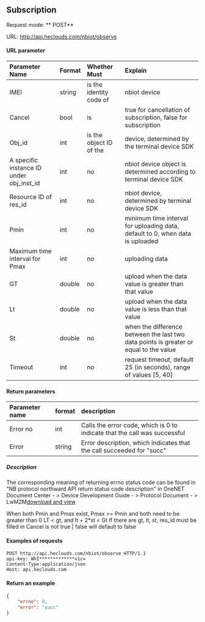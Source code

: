 Subscription
---
Request mode: ** POST**

URL: http://api.heclouds.com/nbiot/observe


#### URL parameter
Parameter Name | Format | Whether Must | Explain
:- | :- | :- | :- 
IMEI | string | is the identity code of | nbiot device
Cancel | bool | is | true for cancellation of subscription, false for subscription
Obj_id | int | is the object ID of the | device, determined by the terminal device SDK
A specific instance ID under obj_inst_id | int | no | nbiot device object is determined according to terminal device SDK
Resource ID of res_id | int | no | nbiot device, determined by terminal device SDK
Pmin | int | no | minimum time interval for uploading data, default to 0, when data is uploaded
Maximum time interval for Pmax | int | no | uploading data
GT | double | no | upload when the data value is greater than that value
Lt | double | no | upload when the data value is less than that value
St | double | no | when the difference between the last two data points is greater or equal to the value
Timeout | int | no | request timeout, default 25 (in seconds), range of values [5, 40]

#### Return parameters
Parameter name | format | description
:- | :- | :- 
Error no | int | Calls the error code, which is 0 to indicate that the call was successful
Error | string | Error description, which indicates that the call succeeded for "succ"

##### Description

The corresponding meaning of returning errno status code can be found in "NB protocol northward API return status code description" in OneNET Document Center - > Device Development Guide - > Protocol Document - > LwM2M[download and view](/book/device-development/multpro/sdk-doc-tool/doc.md)

When both Pmin and Pmax exist, Pmax >= Pmin and both need to be greater than 0
LT < gt, and lt + 2*st < Gt
If there are gt, lt, st, res_id must be filled in
Cancel is not true | false will default to false


#### Examples of requests

```text
POST http://api.heclouds.com/nbiot/observe HTTP/1.1
api-key: WhI*************v1c=
Content-Type:application/json
Host: api.heclouds.com

```
#### Return an example
```json
{
    "errno": 0,
    "error": "succ"
}
```